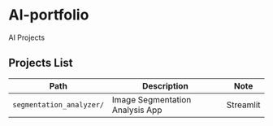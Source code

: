 # AI-portfolio
AI Projects

## Projects List

| Path | Description | Note |
|---|---|---|
| `segmentation_analyzer/` | Image Segmentation Analysis App | Streamlit |
